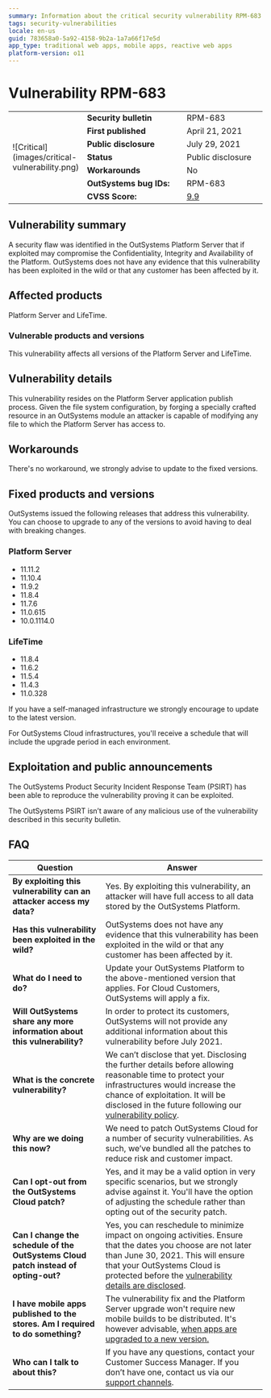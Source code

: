 ```yaml
---
summary: Information about the critical security vulnerability RPM-683
tags: security-vulnerabilities
locale: en-us
guid: 783658a0-5a92-4158-9b2a-1a7a66f17e5d
app_type: traditional web apps, mobile apps, reactive web apps
platform-version: o11
---
```


# Vulnerability RPM-683


<table markdown="1">
<tr>
    <td style="width: 20%; vertical-align: middle" rowspan="7">![Critical](images/critical-vulnerability.png)</td>
    <td><b>Security bulletin</b></td>
    <td>RPM-683</td>
</tr>
<tr>
    <td><b>First published</b></td>
    <td>April 21, 2021</td>
</tr>
<tr>
    <td><b>Public disclosure</b></td>
    <td>July 29, 2021</td>
</tr>
<tr>
    <td><b>Status</b></td>
    <td>Public disclosure</td>
</tr>
<tr>
    <td><b>Workarounds</b></td>
    <td>No</td>
</tr>
<tr>
    <td><b>OutSystems bug IDs:</b></td>
    <td>RPM-683</td>
</tr>
<tr>
    <td><b>CVSS Score:</b></td>
    <td><a href="https://www.first.org/cvss/calculator/3.0#CVSS:3.0/AV:N/AC:L/PR:L/UI:N/S:C/C:L/I:H/A:H">9.9</a></td>
</tr>
</table>

## Vulnerability summary

A security flaw was identified in the OutSystems Platform Server that if exploited may compromise the Confidentiality, Integrity and Availability of the Platform.
OutSystems does not have any evidence that this vulnerability has been exploited in the wild or that any customer has been affected by it.

## Affected products

Platform Server and LifeTime.

### Vulnerable products and versions

This vulnerability affects all versions of the Platform Server and LifeTime.

## Vulnerability details

This vulnerability resides on the Platform Server application publish process. Given the file system configuration, by forging a specially crafted resource in an OutSystems module an attacker is capable of modifying any file to which the Platform Server has access to.

## Workarounds

There's no workaround, we strongly advise to update to the fixed versions.

## Fixed products and versions

OutSystems issued the following releases that address this vulnerability. You can choose to upgrade to any of the versions to avoid having to deal with breaking changes.

### Platform Server
* 11.11.2 
* 11.10.4
* 11.9.2
* 11.8.4
* 11.7.6
* 11.0.615
* 10.0.1114.0

### LifeTime
* 11.8.4
* 11.6.2
* 11.5.4
* 11.4.3
* 11.0.328

If you have a self-managed infrastructure we strongly encourage to update to the latest version. 

For OutSystems Cloud infrastructures, you'll receive a schedule that will include the upgrade period in each environment.

## Exploitation and public announcements

The OutSystems Product Security Incident Response Team (PSIRT) has been able to reproduce the vulnerability proving it can be exploited.

The OutSystems PSIRT isn’t aware of any malicious use of the vulnerability described in this security bulletin.

## FAQ

| Question | Answer |
|---|---|
| **By exploiting this vulnerability can an attacker access my data?** | Yes. By exploiting this vulnerability, an attacker will have full access to all data stored by the OutSystems Platform. |
| **Has this vulnerability been exploited in the wild?** | OutSystems does not have any evidence that this vulnerability has been exploited in the wild or that any customer has been affected by it. |
| **What do I need to do?** | Update your OutSystems Platform to the above-mentioned version that applies. For Cloud Customers, OutSystems will apply a fix. |
| **Will OutSystems share any more information about this vulnerability?** | In order to protect its customers, OutSystems will not provide any additional information about this vulnerability before July 2021. |
| **What is the concrete vulnerability?** | We can’t disclose that yet. Disclosing the further details before allowing reasonable time to protect your infrastructures would increase the chance of exploitation. It will be disclosed in the future following our [vulnerability policy](intro.md#embargo). |
| **Why are we doing this now?** | We need to patch OutSystems Cloud for a number of  security vulnerabilities. As such, we’ve bundled all the patches to reduce risk and customer impact. |
| **Can I opt-out from the OutSystems Cloud patch?** | Yes, and it may be a valid option in very specific scenarios, but we strongly advise against it. You'll have the option of adjusting the schedule rather than opting out of the security patch. |
| **Can I change the schedule of the OutSystems Cloud patch instead of opting-out?** | Yes, you can reschedule to minimize impact on ongoing activities. Ensure that the dates you choose are not later than June 30, 2021. This will ensure that your OutSystems Cloud is protected before the [vulnerability details are disclosed](intro.md#disclosure). |
| **I have mobile apps published to the stores. Am I required to do something?** | The vulnerability fix and the Platform Server upgrade won't require new mobile builds to be distributed. It's however advisable, [when apps are upgraded to a new version.](https://success.outsystems.com/Documentation/11/Setup_and_maintain_your_OutSystems_infrastructure/Upgrade_OutSystems_platform#upgrade-apps) |
| **Who can I talk to about this?** | If you have any questions, contact your Customer Success Manager. If you don’t have one, contact us via our [support channels](https://www.outsystems.com/legal/success/contact-outsystems-technical-support/). |
